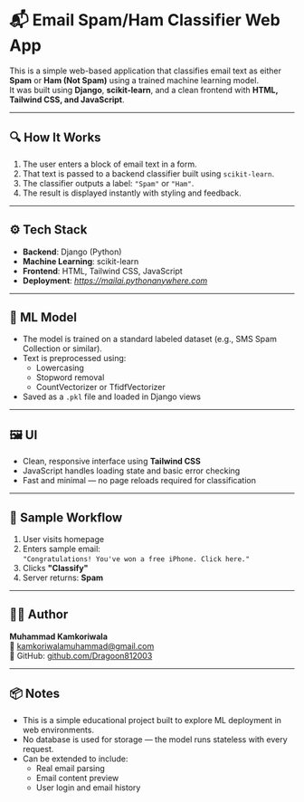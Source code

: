 # 📬 Email Spam/Ham Classifier Web App

This is a simple web-based application that classifies email text as either **Spam** or **Ham (Not Spam)** using a trained machine learning model.  
It was built using **Django**, **scikit-learn**, and a clean frontend with **HTML, Tailwind CSS, and JavaScript**.

---

## 🔍 How It Works

1. The user enters a block of email text in a form.
2. That text is passed to a backend classifier built using `scikit-learn`.
3. The classifier outputs a label: `"Spam"` or `"Ham"`.
4. The result is displayed instantly with styling and feedback.

---

## ⚙️ Tech Stack

- **Backend**: Django (Python)
- **Machine Learning**: scikit-learn
- **Frontend**: HTML, Tailwind CSS, JavaScript
- **Deployment**: *https://mailai.pythonanywhere.com*

---

## 🤖 ML Model

- The model is trained on a standard labeled dataset (e.g., SMS Spam Collection or similar).
- Text is preprocessed using:
  - Lowercasing
  - Stopword removal
  - CountVectorizer or TfidfVectorizer
- Saved as a `.pkl` file and loaded in Django views

---

## 🖼️ UI

- Clean, responsive interface using **Tailwind CSS**
- JavaScript handles loading state and basic error checking
- Fast and minimal — no page reloads required for classification

---

## 🧪 Sample Workflow

1. User visits homepage
2. Enters sample email:  
   `"Congratulations! You've won a free iPhone. Click here."`
3. Clicks **"Classify"**
4. Server returns: **Spam**

---

## 🧑‍💻 Author

**Muhammad Kamkoriwala**  
📧 kamkoriwalamuhammad@gmail.com  
🔗 GitHub: [github.com/Dragoon812003](https://github.com/Dragoon812003)

---

## 📦 Notes

- This is a simple educational project built to explore ML deployment in web environments.
- No database is used for storage — the model runs stateless with every request.
- Can be extended to include:
  - Real email parsing
  - Email content preview
  - User login and email history
